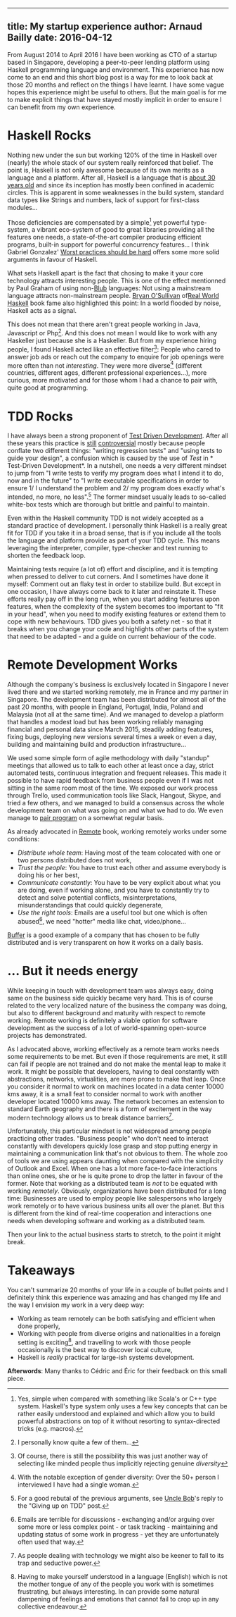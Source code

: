 ------------
title: My startup experience
author: Arnaud Bailly 
date: 2016-04-12
------------

From August 2014 to April 2016 I have been working as CTO of a startup based in Singapore, developing a peer-to-peer lending
platform using Haskell programming language and environment. This experience has now come to an end and this short blog post is
a way for me to look back at those 20 months and reflect on the things I have learnt. I have some vague hopes this experience might
be useful to others. But the main goal is for me to make explicit things that have stayed mostly implicit in order to ensure I can
benefit from my own experience.

# Haskell Rocks #

Nothing new under the sun but working 120% of the time in Haskell over (nearly) the whole stack of our system
really reinforced that belief. The point is, Haskell is not only awesome because of its own merits as a language and a
platform. After all, Haskell is a language that is
[about 30 years old](https://en.wikipedia.org/wiki/Haskell_%28programming_language%29#History) and since its inception has mostly
been confined in academic circles. This is apparent in some weaknesses in the build system, standard data types like Strings and
numbers, lack of support for first-class modules...

Those deficiencies are compensated by a simple[^1] yet powerful type-system, a vibrant eco-system of good to great libraries
providing all the features one needs, a state-of-the-art compiler producing efficient programs, built-in support for powerful
concurrency features... I think Gabriel Gonzalez'
[Worst practices should be hard](http://www.haskellforall.com/2016/04/worst-practices-should-be-hard.html) offers some more solid
arguments in favour of Haskell. 

What sets Haskell apart is the fact that chosing to make it your core technology attracts interesting people. This is one of the
effect mentionned by Paul Graham of using non-[Blub](http://www.paulgraham.com/avg.html) languages: Not using a mainstream language
attracts non-mainstream people. [Bryan O'Sullivan](http://bos.github.io/strange-loop-2011/talk/talk.html)
of[Real World Haskell](http://book.realworldhaskell.org/) book fame also highlighted this point: In a world flooded by noise,
Haskell acts as a signal.

This does not mean that there aren't great people working in Java, Javascript or Php[^2]. And this 
does not mean I would like to work with any Haskeller just because she is a Haskeller. But from my experience hiring people, I found
Haskell acted like an effective filter[^5]: People who cared to answer job ads or reach out the company to enquire for job openings were
more often than not *interesting*. They were more diverse[^3] (different countries, different ages, different professional
experiences...), more curious, more motivated and for those whom I had a chance to pair with, quite good at programming.

# TDD Rocks

I have always been a strong proponent of [Test Driven Development](/posts/tdd.html). After all these years this practice is
[still](http://david.heinemeierhansson.com/2014/tdd-is-dead-long-live-testing.html)
[controversial](http://iansommerville.com/systems-software-and-technology/giving-up-on-test-first-development/) mostly because
people conflate two different things: "writing regression tests" and "using tests to guide your design", a confusion which is caused
by the use of *Test*  in * Test-Driven Development*. In a nutshell, one needs a very different mindset to jump from "I write tests
to verify my program does what I intend it to do, now and in the future" to "I write executable specifications in order to ensure 1/
I understand the problem and 2/ my program does exactly what's intended, no more, no less".[^7] The former mindset usually leads to
so-called white-box tests which are thorough but brittle and painful to maintain.

Even within the Haskell
community TDD is not widely accepted as a standard practice of development. I personally think Haskell is a really great fit for TDD
if you take it in a broad sense, that is if you include all the tools the language and platform provide as part of your TDD
cycle. This means leveraging the interpreter, compiler, type-checker and test running to shorten the feedback loop.

Maintaining tests require (a lot of) effort and discipline, and it is tempting when pressed to deliver to cut corners. And I
sometimes have done it myself: Comment out an flaky test in order to stabilize build. But except in one occasion, I have always come
back to it later and reinstate it. These efforts really pay off in the long run, when you start adding features upon features, when
the complexity of the system becomes too important to "fit in your head", when you need to modify existing features or extend them
to cope with new behaviours. TDD gives you both a safety net - so that it breaks when you change your code and highlights other
parts of the system that need to be adapted - and a guide on current behaviour of the code.

# Remote Development Works #

Although the company's business is exclusively located in Singapore I never lived there and we started working remotely, me in
France and my partner in Singapore. The development team has been distributed for almost all of the past 20 months, with people in
England, Portugal, India, Poland and Malaysia (not all at the same time). And we managed to develop a platform that handles a modest load
but has been working reliably managing financial and personal data since March 2015, steadily adding features, fixing bugs,
deploying new versions several times a week or even a day, building and maintaining build and production infrastructure...

We used some simple form of agile methodology with daily "standup" meetings that allowed us to talk to each other at least once a
day, strict automated tests, continuous integration and frequent releases. This made it possible to have rapid feedback from
business people even if I was not sitting in the same room most of the time. We exposed our work process through Trello, used
communication tools like Slack, Hangout, Skype, and tried a few others, and we managed to build a consensus across the whole
development team on what was going on and what we had to do. We even manage to
[pair program](https://pragprog.com/book/jkrp/remote-pairing) on a somewhat regular basis.

As already advocated in [Remote](https://37signals.com/remote) book, working remotely works under some conditions:

* *Distribute whole team*: Having most of the team colocated with one or two persons distributed does not work, 
* *Trust the people*: You have to trust each other and assume everybody is doing his or her best,
* *Communicate constantly*: You have to be very explicit about what you are doing, even if working alone, and you have to constantly
try to detect and solve potential conflicts, misinterpretations, misunderstandings that could quickly degenerate,
* *Use the right tools*: Emails are a useful tool but one which is often abused[^8], we need "hotter" media like chat, video/phone...

[Buffer](https://open.buffer.com/) is a good example of a company that has chosen to be fully distributed and is very transparent on how it works on a daily
basis. 

# ... But it needs energy

While keeping in touch with development team was always easy, doing same on the business side quickly became very hard. This is of
course related to the very localized nature of the business the company was doing, but also to different background and maturity
with respect to remote working. Remote working is definitely a viable option for software development as the success of a lot of world-spanning
open-source projects has demonstrated.

As I advocated above, working effectively as a remote team works needs some requirements to be met. But even if those requirements
are met, it still can fail if people are not trained and do not make the mental leap to make it work. It might be possible that
developers, having to deal constantly with abstractions, networks, virtualities, are more prone to make that leap. Once you consider
it normal to work on machines located in a data center 10000 kms away, it is a small feat to consider normal to work with another
developer located 10000 kms away. The network becomes an extension to standard Earth geography and there is a form of excitement in the
way modern technology allows us to break distance barriers[^4].

Unfortunately, this particular mindset is not widespread among people practicing other trades. "Business people" who don't need to interact constantly
with developers quickly lose grasp and stop putting energy in maintaining a communication link that's not obvious to them. The whole
zoo of tools we are using appears daunting when compared with the simplicity of Outlook and Excel. When one has a lot more
face-to-face interactions than online ones, she or he is quite prone to drop the latter in favour of the former. Note that
working as a distributed team is *not* to be equated with working *remotely*. Obviously, organizations have been distributed for a
long time: Businesses are used to employ people like salespersons who largely work remotely or to have various business units all
over the planet. But this is different from the kind of real-time cooperation and interactions one needs when developing software
and working as a distributed team.

Then your link to the actual business starts to stretch, to the point it might break.

# Takeaways

You can't summarize 20 months of your life in a couple of bullet points and I definitely think this experience was amazing and has
changed my life and the way I envision my work in a very deep way:

* Working as team remotely can be both satisfying and efficient when done properly,
* Working with people from diverse origins and nationalities in a foreign setting is exciting[^6], and travelling to work with those
  people occasionally is the best way to discover local culture,
* Haskell is *really* practical for large-ish systems development.

**Afterwords**: Many thanks to Cédric and Éric for their feedback on this small piece.

[^1]: Yes, simple when compared with something like Scala's or C++ type system. Haskell's type system only uses a few key concepts
that can be rather easily understood and explained and which allow you to build powerful abstractions on top of it without resorting
to syntax-directed tricks (e.g. macros).

[^2]: I personally know quite a few of them...

[^3]: With the notable exception of gender diversity: Over the 50+ person I interviewed I have had a single woman.

[^4]: As people dealing with technology we might also be keener to fall to its trap and seductive power.

[^5]: Of course, there is still the possibility this was just another way of selecting like minded people thus implicitly rejecting
genuine *diversity*

[^6]: Having to make yourself understood in a language (English) which is not the mother tongue of any of the people you work with
is sometimes frustrating, but always interesting. In can provide some natural dampening of feelings and emotions that cannot fail to
crop up in any collective endeavour.

[^7]: For a good rebutal of the previous arguments, see
[Uncle Bob](http://blog.cleancoder.com/uncle-bob/2016/03/19/GivingUpOnTDD.html)'s reply to the "Giving up on TDD" post. 

[^8]:  Emails are terrible  for discussions - exchanging and/or arguing over some more or less complex point - or task tracking - maintaining and updating
  status of some work in progress - yet they are unfortunately often used that way.
